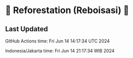 
# 🌳 Reforestation (Reboisasi) 🌲

## Last Updated

GitHub Actions time: Fri Jun 14 14:17:34 UTC 2024

Indonesia/Jakarta time: Fri Jun 14 21:17:34 WIB 2024

